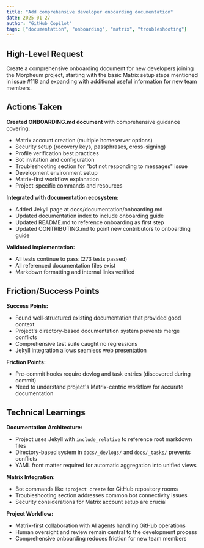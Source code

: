 ```yaml
---
title: "Add comprehensive developer onboarding documentation"
date: 2025-01-27
author: "GitHub Copilot"
tags: ["documentation", "onboarding", "matrix", "troubleshooting"]
---
```


## High-Level Request

Create a comprehensive onboarding document for new developers joining the Morpheum project, starting with the basic Matrix setup steps mentioned in issue #118 and expanding with additional useful information for new team members.

## Actions Taken

**Created ONBOARDING.md document** with comprehensive guidance covering:
- Matrix account creation (multiple homeserver options)
- Security setup (recovery keys, passphrases, cross-signing)
- Profile verification best practices
- Bot invitation and configuration
- Troubleshooting section for "bot not responding to messages" issue
- Development environment setup
- Matrix-first workflow explanation
- Project-specific commands and resources

**Integrated with documentation ecosystem:**
- Added Jekyll page at docs/documentation/onboarding.md
- Updated documentation index to include onboarding guide
- Updated README.md to reference onboarding as first step
- Updated CONTRIBUTING.md to point new contributors to onboarding guide

**Validated implementation:**
- All tests continue to pass (273 tests passed)
- All referenced documentation files exist
- Markdown formatting and internal links verified

## Friction/Success Points

**Success Points:**
- Found well-structured existing documentation that provided good context
- Project's directory-based documentation system prevents merge conflicts
- Comprehensive test suite caught no regressions
- Jekyll integration allows seamless web presentation

**Friction Points:**
- Pre-commit hooks require devlog and task entries (discovered during commit)
- Need to understand project's Matrix-centric workflow for accurate documentation

## Technical Learnings

**Documentation Architecture:**
- Project uses Jekyll with `include_relative` to reference root markdown files
- Directory-based system in `docs/_devlogs/` and `docs/_tasks/` prevents conflicts
- YAML front matter required for automatic aggregation into unified views

**Matrix Integration:**
- Bot commands like `!project create` for GitHub repository rooms
- Troubleshooting section addresses common bot connectivity issues
- Security considerations for Matrix account setup are crucial

**Project Workflow:**
- Matrix-first collaboration with AI agents handling GitHub operations
- Human oversight and review remain central to the development process
- Comprehensive onboarding reduces friction for new team members